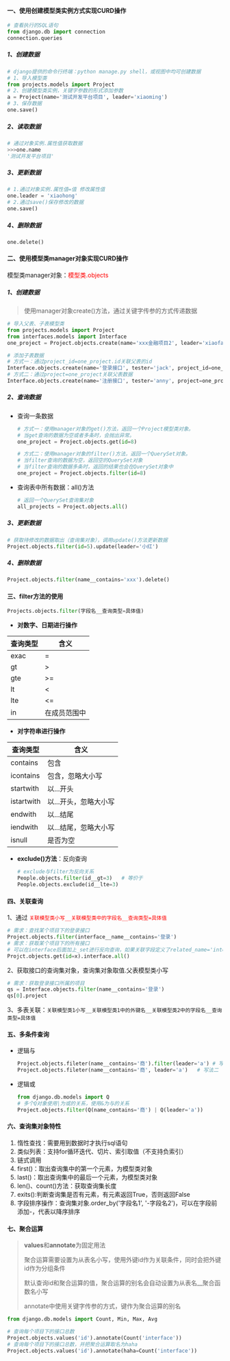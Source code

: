 #### 一、使用创建模型类实例方式实现CURD操作

```python
# 查看执行的SQL语句
from django.db import connection
connection.queries
```

##### 1、创建数据

```python
# django提供的命令行终端：python manage.py shell，或视图中均可创建数据
# 1、导入模型类
from projects.models import Project
# 2、创建模型类实例，关键字参数的形式添加参数
a = Project(name='测试开发平台项目', leader='xiaoming')
# 3、保存数据  
one.save()
```

##### 2、读取数据

```python
# 通过对象实例.属性值获取数据
>>>one.name	
'测试开发平台项目'
```

##### 3、更新数据

```python
# 1.通过对象实例.属性值=值 修改属性值
one.leader = 'xiaohong'
# 2.通过save()保存修改的数据
one.save()
```

##### 4、删除数据

```python
one.delete()
```

#### 二、使用模型类manager对象实现CURD操作

模型类manager对象：<font color="red">模型类.objects</font> 

##### 1、创建数据

> 使用manager对象create()方法，通过关键字传参的方式传递数据

```python
# 导入父表、子表模型类
from projects.models import Project
from interfaces.models import Interface
one_project = Project.objects.create(name='xxx金融项目2', leader='xiaofang')

# 添加子表数据
# 方式一：通过project_id=one_project.id关联父表的id
Interface.objects.create(name='登录接口', tester='jack', project_id=one_project.id)
# 方式二：通过project=one_project关联父表数据
Interface.objects.create(name='注册接口', tester='anny', project=one_project)
```

##### 2、查询数据

- 查询一条数据

  ```python
  # 方式一：使用manager对象的get()方法，返回一个Project模型类对象。
  # 当get查询的数据为空或者多条时，会抛出异常。
  one_project = Project.objects.get(id=8)
  
  # 方式二：使用manager对象的filter()方法，返回一个QuerySet对象。
  # 当filter查询的数据为空，返回空的QuerySet对象
  # 当filter查询的数据多条时，返回的结果也会在QuerySet对象中
  one_project = Project.objects.filter(id=8)
  ```

- 查询表中所有数据：all()方法

  ```python
  # 返回一个QuerySet查询集对象
  all_projects = Project.objects.all()
  ```

##### 3、更新数据

```python
# 获取待修改的数据取出（查询集对象），调用update()方法更新数据
Project.objects.filter(id=5).update(leader='小红')
```

##### 4、删除数据

```python
Project.objects.filter(name__contains='xxx').delete()
```

#### 三、filter方法的使用

```python
Projects.objects.filter(字段名__查询类型=具体值)
```

- **对数字、日期进行操作**

| 查询类型 | 含义         |
| -------- | ------------ |
| exac     | =            |
| gt       | >            |
| gte      | >=           |
| lt       | <            |
| lte      | <=           |
| in       | 在成员范围中 |

- **对字符串进行操作**

| 查询类型   | 含义                  |
| ---------- | --------------------- |
| contains   | 包含                  |
| icontains  | 包含，忽略大小写      |
| startwith  | 以...开头             |
| istartwith | 以...开头，忽略大小写 |
| endwith    | 以...结尾             |
| iendwith   | 以...结尾，忽略大小写 |
| isnull     | 是否为空              |

- **exclude()方法**：反向查询

  ```python
  # exclude与filter为反向关系
  People.objects.filter(id__gt=3)	# 等价于
  People.objects.exclude(id__lte=3)
  ```

#### 四、关联查询

1、通过<font color='red'> `关联模型类小写__关联模型类中的字段名__查询类型=具体值`</font>

```python
# 需求：查找某个项目下的登录接口
Project.objects.filter(interface__name__contains='登录')
# 需求：获取某个项目下的所有接口
# 可以在interface后面加上_set进行反向查询，如果关联字段定义了related_name='interface'，可以直接使用interface来反向获取数据
Projct.objects.get(id=x).interface.all()
```

2、获取接口的查询集对象，查询集对象取值.父表模型类小写

```python
# 需求：获取登录接口所属的项目
qs = Interface.objects.filter(name__contains='登录')
qs[0].project
```

3、多表关联：`关联模型类1小写__关联模型类1中的外键名__关联模型类2中的字段名__查询类型=具体值`

#### 五、多条件查询

- 逻辑与

  ```python
  Project.objects.fileter(name__contains='商').filter(leader='a') # 写法一
  Project.objects.fileter(name__contains='商', leader='a')	# 写法二
  ```

- 逻辑或

  ```python
  from django.db.models import Q
  # 多个Q对象使用|为或的关系，使用&为与的关系
  Project.objects.filter(Q(name_contains='商') | Q(leader='a'))
  ```

#### 六、查询集对象特性

1. 惰性查找：需要用到数据时才执行sql语句
2. 类似列表：支持for循环迭代、切片、索引取值（不支持负索引）
3. 链式调用
4. first()：取出查询集中的第一个元素，为模型类对象
5. last()：取出查询集中的最后一个元素，为模型类对象
6. len()、count()方法：获取查询集长度
7. exits():判断查询集是否有元素，有元素返回True，否则返回False
8. 字段排序操作：查询集对象.order_by('字段名1', '-字段名2')，可以在字段前添加-，代表以降序排序

#### 七、聚合运算

> **values**和**annotate**为固定用法
>
> 聚合运算需要设置为从表名小写，使用外键id作为关联条件，同时会把外键id作为分组条件
>
> 默认查询id和聚合运算的值，聚合运算的别名会自动设置为从表名__聚合函数名小写
>
> annotate中使用关键字传参的方式，键作为聚合运算的别名

```python
from django.db.models import Count, Min, Max, Avg

# 查询每个项目下的接口总数
Project.objects.values('id').annotate(Count('interface'))
# 查询每个项目下的接口总数，并把聚合运算取名为haha
Project.objects.values('id').annotate(haha=Count('interface'))
```

